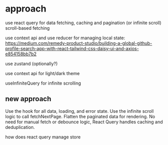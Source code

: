 # approach

use react query for data fetching, caching and pagination (or infinite scroll) scroll-based fetching

use context api and use reducer for managing local state:
https://medium.com/remedy-product-studio/building-a-global-github-profile-search-app-with-react-tailwind-css-daisy-ui-and-axios-e854158bb7b2

use zustand (optionally?)

use context api for light/dark theme

useInfiniteQuery for infinite scrolling

## new approach

Use the hook for all data, loading, and error state.
Use the infinite scroll logic to call fetchNextPage.
Flatten the paginated data for rendering.
No need for manual fetch or debounce logic, React Query handles caching and deduplication.


how does react query manage store
